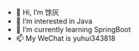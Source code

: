 - 👋 Hi, I’m 馀灰
- 👀 I’m interested in Java
- 🌱 I’m currently learning SpringBoot
- 📫 My WeChat is yuhui343818

<!---
yuhui156551/yuhui156551 is a ✨ special ✨ repository because its `README.md` (this file) appears on your GitHub profile.
You can click the Preview link to take a look at your changes.
--->
